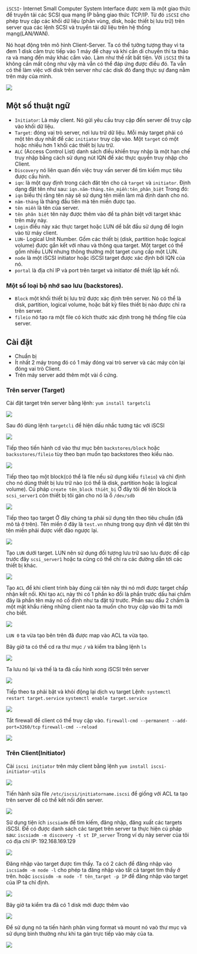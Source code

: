 `iSCSI`- Internet Small Computer System Interface được xem là một giao thức để truyền tải các SCSI qua mạng IP bằng giao thức TCP/IP. Từ đó `iSCSI` cho phép truy cập các khối dữ liệu (phân vùng, disk, hoặc thiết bị lưu trữ) trên server qua các lệnh SCSI và truyền tải dữ liệu trên hệ thống mạng(LAN/WAN).

Nó hoạt động trên mô hình Client-Server. Ta có thể tưởng tượng thay vì ta đem 1 disk cắm trực tiếp vào 1 máy để chạy và khi cần di chuyển thì ta tháo ra và mang đến máy khác cắm vào. Làm như thế rất bất tiện. Với `iSCSI` thì ta không cần mất công như vậy mà vẫn có thể đáp ứng được điều đó. Ta vẫn có thể làm việc với disk trên server như các disk đó đang thực sự đang nằm trên máy của mình.

![](https://github.com/niemdinhtrong/NIEMDT/blob/master/linux/images/scsi1.png)

## Một số thuật ngữ
* `Initiator`: Là máy client. Nó gửi yêu cầu truy cập đến server để truy cập vào khối dữ liệu.
* `Target`: đóng vai trò server, nơi lưu trữ dữ liệu. Mỗi máy target phải có một tên duy nhất để các `initiator` truy cập vào. Một `target` có một hoặc nhiều hơn 1 khối các thiết bị lưu trữ.
* `ALC` (Access Control List) danh sách điều khiển truy nhập là một hạn chế truy nhập bằng cách sử dụng nút IQN để xác thực quyền truy nhập cho Client.
* `Discovery` nó liên quan đến việc truy vấn server để tìm kiếm mục tiêu được cấu hình.
* `iqn`: là một quy định trong cách đăt tên cho cả `target` và `initiator`. Định dạng đặt tên như sau:
`iqn.năm-tháng.tên_miền:tên_phân_biệt`
Trong đó:
 * `iqn` biểu thị rằng tên này sẽ sử dụng tên miền làm mã định danh cho nó.
 * `năm-tháng` là tháng đầu tiên mà tên miền được tạo.
 * `tên miền` là tên của server. 
 * `tên phân biệt` tên này được thêm vào để ta phân biệt với target khác trên máy này.
* `Login` điều này xác thực target hoặc LUN dể bắt đầu sử dụng để login vào từ máy client.
* `LUN`- Logical Unit Number. Gồm các thiết bị (disk, partition hoặc logical volume) được gắn kết với nhau và thông qua target. Một target có thể gồm nhiều LUN nhưng thông thường một target cung cấp một LUN.
* `node` là một iSCSI initiator hoặc iSCSI target được xác định bởi IQN của nó.
* `portal` là địa chỉ IP và port trên target và initiator để thiết lập kết nối.
### Một số loại bộ nhớ sao lưu (backstores).
* `Block` một khối thiết bị lưu trữ được xác định trên server. Nó có thể là disk, partition, logical volume, hoặc bất kỳ files thiết bị nào được chỉ ra trên server.
* `fileio` nó tạo ra một file có kích thước xác định trong hệ thống file của server.
## Cài đặt
* Chuẩn bị
 * Ít nhất 2 máy trong đó có 1 máy đóng vai trò server và các máy còn lại đóng vai trò Client.
 * Trên máy server add thêm một vài ổ cứng.
### Trên server (Target)
Cài đặt target trên server bằng lệnh:
`yum install targetcli`

![](https://github.com/niemdinhtrong/NIEMDT/blob/master/linux/images/scsi2.png)

Sau đó dùng lệnh `targetcli` để hiện dấu nhắc tương tác với iSCSI

![](https://github.com/niemdinhtrong/NIEMDT/blob/master/linux/images/scsi3.png)

Tiếp theo tiến hành cd vào thư mục bên `backstores/block` hoặc `backsstores/fileio` tùy theo bạn muốn tạo backstores theo kiểu nào.

![](https://github.com/niemdinhtrong/NIEMDT/blob/master/linux/images/scsi4.png)

Tiếp theo tạo một block(có thể là file nếu sử dụng kiểu `fileio`) và chỉ định cho nó dùng thiết bị lưu trữ nào (có thể là disk, partition hoặc là logical volume). 
Cú pháp `create tên_block thiêt_bị`
Ở đây tôi để tên block là `scsi_server1` còn thiết bị tôi gán cho nó là ổ `/dev/sdb`

![](https://github.com/niemdinhtrong/NIEMDT/blob/master/linux/images/scsi5.png)

Tiếp theo tạo target
Ở đây chúng ta phải sử dụng tên theo tiêu chuẩn (đã mô tả ở trên). Tên miền ở đây là `test.vn` nhưng trong quy định về đặt tên thì tên miền phải được viết đảo ngược lại.

![](https://github.com/niemdinhtrong/NIEMDT/blob/master/linux/images/scsi6.png)

Tạo `LUN` dưới target. LUN nên sử dụng đối tượng lưu trữ sao lưu được đề cập trước đây `scsi_server1` hoặc ta cũng có thể chỉ ra các đường dẫn tới các thiết bị khác.

![](https://github.com/niemdinhtrong/NIEMDT/blob/master/linux/images/scsi7.png)

Tạo `ACL` để khi client trình bày đúng cái tên này thì nó mới được target chấp nhận kết nối. Khi tạo `ACL` này thì có 1 phần ko đổi là phần trước dấu hai chấm đây là phần tên máy nó cố định như ta đặt từ trước. Phần sau dấu 2 chấm là một mật khẩu riêng những client nào ta muốn cho truy cập vào thì ta mới cho biết.

![](https://github.com/niemdinhtrong/NIEMDT/blob/master/linux/images/scsi8.png)

`LUN 0` ta vừa tạo bên trên đã được map vào ACL ta vừa tạo.

Bây giờ ta có thể cd ra thư mục `/` và kiểm tra bằng lệnh `ls`

![](https://github.com/niemdinhtrong/NIEMDT/blob/master/linux/images/scsi9.png)

Ta lưu nó lại và thế là ta đã cấu hình xong iSCSI trên server

![](https://github.com/niemdinhtrong/NIEMDT/blob/master/linux/images/scsi10.png)

Tiếp theo ta phải bật và khỏi động lại dịch vụ target
Lệnh: 
`systemctl restart target.service`
`systemctl enable target.service`

![](https://github.com/niemdinhtrong/NIEMDT/blob/master/linux/images/scsi13.png)

Tắt firewall để client có thể truy cập vào.
`firewall-cmd --permanent --add-port=3260/tcp`
`firewall-cmd --reload`

![](https://github.com/niemdinhtrong/NIEMDT/blob/master/linux/images/scsi14.png)


### Trên Client(Initiator)
Cài `iscsi initiator` trên máy client bằng lệnh
`yum install iscsi-initiator-utils`

![](https://github.com/niemdinhtrong/NIEMDT/blob/master/linux/images/scsi11.png)

Tiến hành sửa file `/etc/iscsi/initiatorname.iscsi` để giống với ACL ta tạo trên server để có thể kết nối đến server.

![](https://github.com/niemdinhtrong/NIEMDT/blob/master/linux/images/scsi12.png)

Sử dụng tiện ích `iscsiadm` để tìm kiếm, đăng nhập, đăng xuất các targets iSCSI.
Để có được danh sách các target trên server ta thực hiện cú pháp sau:
`iscsiadm -m discovery -t st IP_server`
Trong ví dụ này server của tôi có địa chỉ IP: 192.168.169.129

![](https://github.com/niemdinhtrong/NIEMDT/blob/master/linux/images/scsi15.png)

Đăng nhập vào target được tìm thấy. Ta có 2 cách để đăng nhập vào 
`iscsiadm -m node -l` cho phép ta đăng nhập vào tất cả target tìm thấy ở trên.
hoặc `iscsisdm -m node -T tên_target -p IP` để đăng nhập vào target của IP ta chỉ định.

![](https://github.com/niemdinhtrong/NIEMDT/blob/master/linux/images/scsi16.png)

Bây giờ ta kiểm tra đã có 1 disk mới được thêm vào

![](https://github.com/niemdinhtrong/NIEMDT/blob/master/linux/images/scsi17.png)

Để sử dụng nó ta tiến hành phân vùng format và mount nó vaò thư mục và sử dụng bình thường như khi ta gán trực tiếp vào máy của ta.

![](https://github.com/niemdinhtrong/NIEMDT/blob/master/linux/images/scsi18.png)